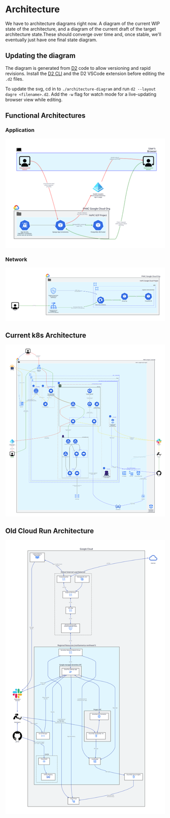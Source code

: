 # Architecture

We have to architecture diagrams right now. A diagram of the current WIP state of the architecture, and a diagram of the current draft of the target architecture state.These should converge over time and, once stable, we'll eventually just have one final state diagram. 

## Updating the diagram

The diagram is generated from [D2](https://d2lang.com/) code to allow versioning and rapid revisions. Install the [D2 CLI](dev-env-secret-pattern) and the D2 VSCode extension before editing the `.d2` files.

To update the svg, cd in to `./architecture-diagram` and run `d2 --layout dagre <filename>.d2`. Add the `-w` flag for watch mode for a live-updating browser view while editing.

## Functional Architectures

### Application
![Functional component architecture](architecture-functional-components.svg)

### Network
![Functional network architecture](architecture-network.svg)

## Current k8s Architecture

![Current k8s architecture](architecture-k8s.svg)

## Old Cloud Run Architecture

![Old Cloud Run architecture](architecture-cloud-run.svg)
